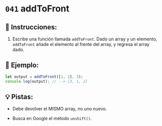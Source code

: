# `041` addToFront

## 📝 Instrucciones:

1. Escribe una función llamada `addToFront`. Dado un array y un elemento, `addToFront` añade el elemento al frente del array, y regresa el array dado.

## 📎 Ejemplo:

```Javascript
let output = addToFront([1, 2], 3);
console.log(output); // --> [3, 1, 2]
```

## 💡 Pistas:

+ Debe devolver el MISMO array, no uno nuevo.

+ Busca en Google el método `unshift()`.
